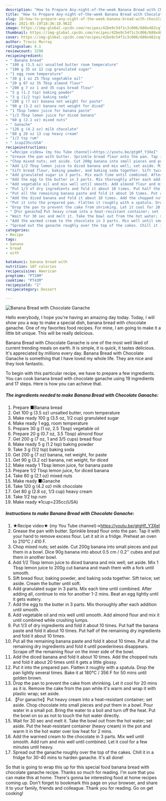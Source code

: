 ```yaml
---
description: "How to Prepare Any-night-of-the-week Banana Bread with Chocolate Ganache"
title: "How to Prepare Any-night-of-the-week Banana Bread with Chocolate Ganache"
slug: 18-how-to-prepare-any-night-of-the-week-banana-bread-with-chocolate-ganache
date: 2021-05-19T18:36:10.962Z
image: https://img-global.cpcdn.com/recipes/42be9c54f1c3c006/680x482cq70/banana-bread-with-chocolate-ganache-recipe-main-photo.jpg
thumbnail: https://img-global.cpcdn.com/recipes/42be9c54f1c3c006/680x482cq70/banana-bread-with-chocolate-ganache-recipe-main-photo.jpg
cover: https://img-global.cpcdn.com/recipes/42be9c54f1c3c006/680x482cq70/banana-bread-with-chocolate-ganache-recipe-main-photo.jpg
author: Travis Murray
ratingvalue: 4.1
reviewcount: 3298
recipeingredient:
- " Banana bread"
- "100 g (3.5 oz) unsalted butter room temperature"
- "100 g 35 oz 12 cup granulated sugar"
- "1 egg room temperature"
- "30 g 1 oz 25 Tbsp vegetable oil"
- "20 g 07 oz 35 Tbsp almond flour"
- "200 g 7 oz 1 and 35 cups bread flour"
- "5 g (1.2 tsp) baking powder"
- "3 g (1/2 tsp) baking soda"
- "200 g (7 oz) banana net weight for paste"
- "90 g (3.2 oz) banana net weight for diced"
- "1 Tbsp lemon juice for banana paste"
- "1/2 Tbsp lemon juice for diced banana"
- "60 g (2.1 oz) mixed nuts"
- " Ganache"
- "120 g (4.2 oz) milk chocolate"
- "80 g 28 oz 13 cup heavy cream"
- "1/2 tsp rum"
- " 1cup235ccUSA"
recipeinstructions:
- "★Recipe video★ (my You Tube channel)→https://youtu.be/gtgHf_Y3XeI"
- "Grease the pan with butter. Sprinkle bread flour onto the pan. Tap it with your hand to remove excess flour. Let it sit in a fridge. Preheat an oven to 210℃ / 410 F."
- "Chop mixed nuts; set aside. Cut 200g banana into small pieces and put them in a bowl. Dice 90g banana into about 0.5 cm / 0.2&#39;&#39; cubes and put them in another bowl."
- "Add 1/2 Tbsp lemon juice to diced banana and mix well; set aside. Mix 1 Tbsp lemon juice to 200g cut banana and mash them with a fork until smooth."
- "Sift bread flour, baking powder, and baking soda together. Sift twice; set aside. Cream the butter until soft."
- "Add granulated sugar in 3 parts. Mix each time until combined. After adding all, continue to mix for another 1-2 mins. Beat an egg lightly until it gets watery."
- "Add the egg to the butter in 3 parts. Mix thoroughly after each addition until smooth."
- "Add vegetable oil and mix well until smooth. Add almond flour and mix it until combined while crushing lumps."
- "Put 1/3 of dry ingredients and fold it about 10 times. Put half the banana paste and fold it about 10 times. Put half of the remaining dry ingredients and fold it about 10 times."
- "Put all the remaining banana paste and fold it about 10 times. Put all the remaining dry ingredients and fold it until powderiness disappears. Scrape off the remaining flour on the inner side of the bowl."
- "Add the diced banana and fold it about 10 times. Add the chopped nuts and fold it about 20 times until it gets a little glossy."
- "Put it into the prepared pan. Flatten it roughly with a spatula. Drop the pan lightly several times. Bake it at 180℃ / 356 F for 50 mins until golden brown."
- "Drop the pan to prevent the cake from shrinking. Let it cool for 20 mins as it is. Remove the cake from the pan while it&#39;s warm and wrap it with plastic wrap; set aside."
- "【For ganache】Put heavy cream into a heat-resistant container; set aside. Chop chocolate into small pieces and put them in a bowl. Pour water in a small pot. Bring the water to a boil and turn off the heat. Put the bowl on so as not to touch the hot water directly."
- "Wait for 30 sec and melt it. Take the bowl out from the hot water; set aside. Put the heat-resistant container (heavy cream) in the pot and warm it in the hot water over low heat for 2 mins."
- "Add the warmed cream to the chocolate in 3 parts. Mix well until smooth. Add rum and mix well until combined. Let it cool for a few minutes until heavy."
- "Spread out the ganache roughly over the top of the cakes. Chill it in a fridge for 30-40 mins to harden ganache. It&#39;s all done!"
categories:
- Recipe
tags:
- banana
- bread
- with

katakunci: banana bread with 
nutrition: 107 calories
recipecuisine: American
preptime: "PT20M"
cooktime: "PT43M"
recipeyield: "2"
recipecategory: Dessert

---
```



![Banana Bread with Chocolate Ganache](https://img-global.cpcdn.com/recipes/42be9c54f1c3c006/680x482cq70/banana-bread-with-chocolate-ganache-recipe-main-photo.jpg)

Hello everybody, I hope you're having an amazing day today. Today, I will show you a way to make a special dish, banana bread with chocolate ganache. One of my favorites food recipes. For mine, I am going to make it a little bit unique. This will be really delicious.



Banana Bread with Chocolate Ganache is one of the most well liked of current trending meals on earth. It is simple, it is quick, it tastes delicious. It's appreciated by millions every day. Banana Bread with Chocolate Ganache is something that I have loved my whole life. They are nice and they look fantastic.


To begin with this particular recipe, we have to prepare a few ingredients. You can cook banana bread with chocolate ganache using 19 ingredients and 17 steps. Here is how you can achieve that.

<!--inarticleads1-->

##### The ingredients needed to make Banana Bread with Chocolate Ganache:

1. Prepare  ■Banana bread
1. Get 100 g (3.5 oz) unsalted butter, room temperature
1. Make ready 100 g (3.5 oz, 1/2 cup) granulated sugar
1. Make ready 1 egg, room temperature
1. Prepare 30 g (1 oz, 2.5 Tbsp) vegetable oil
1. Prepare 20 g (0.7 oz, 3.5 Tbsp) almond flour
1. Get 200 g (7 oz, 1 and 3/5 cups) bread flour
1. Make ready 5 g (1.2 tsp) baking powder
1. Take 3 g (1/2 tsp) baking soda
1. Get 200 g (7 oz) banana, net weight, for paste
1. Get 90 g (3.2 oz) banana, net weight, for diced
1. Make ready 1 Tbsp lemon juice, for banana paste
1. Prepare 1/2 Tbsp lemon juice, for diced banana
1. Take 60 g (2.1 oz) mixed nuts
1. Make ready  ■Ganache
1. Take 120 g (4.2 oz) milk chocolate
1. Get 80 g (2.8 oz, 1/3 cup) heavy cream
1. Take 1/2 tsp rum
1. Make ready  ※1cup=235cc(USA)




<!--inarticleads2-->

##### Instructions to make Banana Bread with Chocolate Ganache:

1. ★Recipe video★ (my You Tube channel)→https://youtu.be/gtgHf_Y3XeI
1. Grease the pan with butter. Sprinkle bread flour onto the pan. Tap it with your hand to remove excess flour. Let it sit in a fridge. Preheat an oven to 210℃ / 410 F.
1. Chop mixed nuts; set aside. Cut 200g banana into small pieces and put them in a bowl. Dice 90g banana into about 0.5 cm / 0.2&#39;&#39; cubes and put them in another bowl.
1. Add 1/2 Tbsp lemon juice to diced banana and mix well; set aside. Mix 1 Tbsp lemon juice to 200g cut banana and mash them with a fork until smooth.
1. Sift bread flour, baking powder, and baking soda together. Sift twice; set aside. Cream the butter until soft.
1. Add granulated sugar in 3 parts. Mix each time until combined. After adding all, continue to mix for another 1-2 mins. Beat an egg lightly until it gets watery.
1. Add the egg to the butter in 3 parts. Mix thoroughly after each addition until smooth.
1. Add vegetable oil and mix well until smooth. Add almond flour and mix it until combined while crushing lumps.
1. Put 1/3 of dry ingredients and fold it about 10 times. Put half the banana paste and fold it about 10 times. Put half of the remaining dry ingredients and fold it about 10 times.
1. Put all the remaining banana paste and fold it about 10 times. Put all the remaining dry ingredients and fold it until powderiness disappears. Scrape off the remaining flour on the inner side of the bowl.
1. Add the diced banana and fold it about 10 times. Add the chopped nuts and fold it about 20 times until it gets a little glossy.
1. Put it into the prepared pan. Flatten it roughly with a spatula. Drop the pan lightly several times. Bake it at 180℃ / 356 F for 50 mins until golden brown.
1. Drop the pan to prevent the cake from shrinking. Let it cool for 20 mins as it is. Remove the cake from the pan while it&#39;s warm and wrap it with plastic wrap; set aside.
1. 【For ganache】Put heavy cream into a heat-resistant container; set aside. Chop chocolate into small pieces and put them in a bowl. Pour water in a small pot. Bring the water to a boil and turn off the heat. Put the bowl on so as not to touch the hot water directly.
1. Wait for 30 sec and melt it. Take the bowl out from the hot water; set aside. Put the heat-resistant container (heavy cream) in the pot and warm it in the hot water over low heat for 2 mins.
1. Add the warmed cream to the chocolate in 3 parts. Mix well until smooth. Add rum and mix well until combined. Let it cool for a few minutes until heavy.
1. Spread out the ganache roughly over the top of the cakes. Chill it in a fridge for 30-40 mins to harden ganache. It&#39;s all done!




So that is going to wrap this up for this special food banana bread with chocolate ganache recipe. Thanks so much for reading. I'm sure that you can make this at home. There's gonna be interesting food at home recipes coming up. Don't forget to bookmark this page on your browser, and share it to your family, friends and colleague. Thank you for reading. Go on get cooking!
